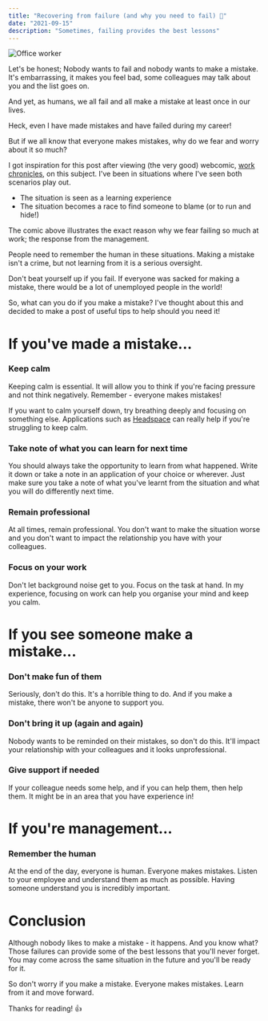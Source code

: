 ```yaml
---
title: "Recovering from failure (and why you need to fail) 🤔"
date: "2021-09-15"
description: "Sometimes, failing provides the best lessons"
---
```


![Office worker](https://images.unsplash.com/photo-1531407676318-76cf12fc69a1?ixid=MnwxMjA3fDB8MHxzZWFyY2h8MTd8fGZhaWx1cmV8ZW58MHx8MHx8&ixlib=rb-1.2.1&auto=format&fit=crop&w=500&q=60)

Let's be honest; Nobody wants to fail and nobody wants to make a mistake. It's embarrassing, it makes you feel bad, some colleagues may talk about you and the list goes on. 

And yet, as humans, we all fail and all make a mistake at least once in our lives.

Heck, even I have made mistakes and have failed during my career!

But if we all know that everyone makes mistakes, why do we fear and worry about it so much?

I got inspiration for this post after viewing (the very good) webcomic, [work chronicles](https://workchronicles.com/failure-post-mortems/), on this subject. I've been in situations where I've seen both scenarios play out.
- The situation is seen as a learning experience
- The situation becomes a race to find someone to blame (or to run and hide!)

The comic above illustrates the exact reason why we fear failing so much at work; the response from the management.

People need to remember the human in these situations. Making a mistake isn't a crime, but not learning from it is a serious oversight.

Don't beat yourself up if you fail. If everyone was sacked for making a mistake, there would be a lot of unemployed people in the world!

So, what can you do if you make a mistake? I've thought about this and decided to make a post of useful tips to help should you need it!

# If you've made a mistake...
### Keep calm

Keeping calm is essential. It will allow you to think if you're facing pressure and not think negatively. Remember - everyone makes mistakes!

If you want to calm yourself down, try breathing deeply and focusing on something else. Applications such as [Headspace](https://www.headspace.com/) can really help if you're struggling to keep calm.


### Take note of what you can learn for next time

You should always take the opportunity to learn from what happened. Write it down or take a note in an application of your choice or wherever. Just make sure you take a note of what you've learnt from the situation and what you will do differently next time.

### Remain professional

At all times, remain professional. You don't want to make the situation worse and you don't want to impact the relationship you have with your colleagues.

### Focus on your work

Don't let background noise get to you. Focus on the task at hand. In my experience, focusing on work can help you organise your mind and keep you calm.

# If you see someone make a mistake...

### Don't make fun of them

Seriously, don't do this. It's a horrible thing to do. And if you make a mistake, there won't be anyone to support you.

### Don't bring it up (again and again)

Nobody wants to be reminded on their mistakes, so don't do this. It'll impact your relationship with your colleagues and it looks unprofessional.

### Give support if needed

If your colleague needs some help, and if you can help them, then help them. It might be in an area that you have experience in!


# If you're management...

### Remember the human

At the end of the day, everyone is human. Everyone makes mistakes. Listen to your employee and understand them as much as possible. Having someone understand you is incredibly important.

# Conclusion

Although nobody likes to make a mistake - it happens. And you know what? Those failures can provide some of the best lessons that you'll never forget. You may come across the same situation in the future and you'll be ready for it.

So don't worry if you make a mistake. Everyone makes mistakes. Learn from it and move forward.

Thanks for reading! 👍
